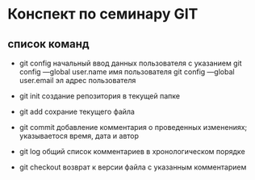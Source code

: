 # Конспект по семинару GIT

## список команд

* git config начальный ввод данных пользователя с указанием
    git config —global user.name имя пользователя
    git config —global user.email эл адрес пользователя

* git init создание репозитория в текущей папке

* git add  сохрание текущего файла

* git commit добавление комментария о проведенных изменениях; указываетося время, дата и автор 

* git log общий список комментариев в хронологическом порядке

* git checkout возврат к версии файла с указанным комментарием

